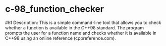 # c-98_function_checker
#h1 Description:
    This is a simple command-line tool that allows you to check whether a function is available in the C++98 standard. The program prompts the user for a function name and checks whether it is available in C++98 using an online reference (cppreference.com).
